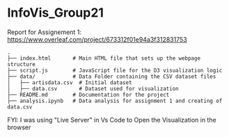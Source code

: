 # InfoVis_Group21

Report for Assignement 1: https://www.overleaf.com/project/673312f01e94a3f312831753

```
.
├── index.html       # Main HTML file that sets up the webpage structure
├── script.js        # JavaScript file for the D3 visualization logic
├── data/            # Data Folder containing the CSV dataset files
│   ├── artisdata.csv  # Initial dataset
│   ├── data.csv       # Dataset used for visualization
├── README.md        # Documentation for the project
├── analysis.ipynb   # Data analysis for assignment 1 and creating of data.csv
```
FYI: I was using "Live Server" in Vs Code to Open the Visualization in the browser


